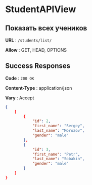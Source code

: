 # StudentAPIView

## Показать всех учеников

**URL** : `/students/list/`

**Allow** : GET, HEAD, OPTIONS

## Success Responses

**Code** : `200 OK`

**Content-Type** : application/json

**Vary** : Accept

```json
{
    [
        {
            "id": 2,
            "first_name": "Sergey",
            "last_name": "Morozov",
            "gender": "male"
        },
        {
            "id": 3,
            "first_name": "Petr",
            "last_name": "Sobakin",
            "gender": "male"
        }
    ]
}
```
